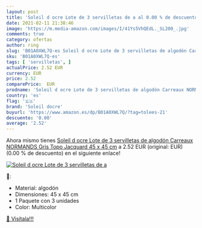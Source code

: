 ```yaml
---
layout: post
title: 'Soleil d ocre Lote de 3 servilletas de a al 0.00 % de descuento'
date: 2021-02-11 21:38:46
image: 'https://m.media-amazon.com/images/I/41Ys5VhQEdL._SL200_.jpg'
comments: true
category: ofertas
author: ring
slug: 'B01A0XWL7Q-es Soleil d ocre Lote de 3 servilletas de algodón Carreaux...'
sku: 'B01A0XWL7Q-es'
tags: [ 'servilletas', ]
actualPrice: 2.52 EUR
currency: EUR
price: 2.52
comparePrice:  EUR
prodname: 'Soleil d ocre Lote de 3 servilletas de algodón Carreaux NORMANDS Gris Topo  Jacquard 45 x 45 cm'
country: 'es'
flag: '🇪🇸'
brand: 'Soleil docre'
buyurl: 'https://www.amazon.es/dp/B01A0XWL7Q/?tag=tolees-21'
descuento: '0.00'
average: '2.52'
---
```


Ahora mismo tienes [Soleil d ocre Lote de 3 servilletas de algodón Carreaux NORMANDS Gris Topo  Jacquard 45 x 45 cm](https://www.amazon.es/dp/B01A0XWL7Q/?tag=tolees-21) a 2.52 EUR (original:  EUR) (0.00 %  de descuento) en el siguiente enlace!

[![Soleil d ocre Lote de 3 servilletas de a](https://m.media-amazon.com/images/I/41Ys5VhQEdL._SL200_.jpg)](https://www.amazon.es/dp/B01A0XWL7Q/?tag=tolees-21)

🔎:

- Material: algodón
- Dimensiones: 45 x 45 cm
- 1 Paquete con 3 unidades
- Color: Multicolor

[🛒 Visítala!!!](https://www.amazon.es/dp/B01A0XWL7Q/?tag=tolees-21)
